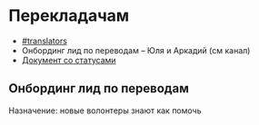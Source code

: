 # Перекладачам

* [\#translators](https://discord.gg/RNFAWKT)
* Онбординг лид по переводам – Юля и Аркадий \(см канал\)
* [Документ со статусами ](https://docs.google.com/spreadsheets/d/1y3mJShRwaG7Km6fCljnaong7L4zP73Xy22Z6hrm5iwY/edit#gid=0)

## Онбординг лид по переводам

Назначение: новые волонтеры знают как помочь



